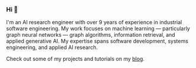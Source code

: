 ### Hi 👋

I'm an AI research engineer with over 9 years of experience in industrial software engineering. My work focuses on machine learning — particularly graph neural networks — graph algorithms, information retrieval, and applied generative AI. My expertise spans software development, systems engineering, and applied AI research.

Check out some of my projects and tutorials on my [blog](https://blog.miz.space).


